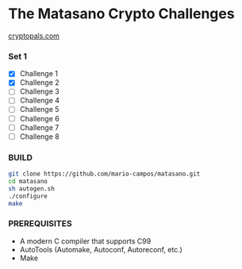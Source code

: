 # The Matasano Crypto Challenges

[cryptopals.com](http://cryptopals.com)

### Set 1

- [x] Challenge 1
- [x] Challenge 2
- [ ] Challenge 3
- [ ] Challenge 4
- [ ] Challenge 5
- [ ] Challenge 6
- [ ] Challenge 7
- [ ] Challenge 8

### BUILD

```bash
git clone https://github.com/mario-campos/matasano.git
cd matasano
sh autogen.sh
./configure
make
```

### PREREQUISITES

* A modern C compiler that supports C99
* AutoTools (Automake, Autoconf, Autoreconf, etc.)
* Make
